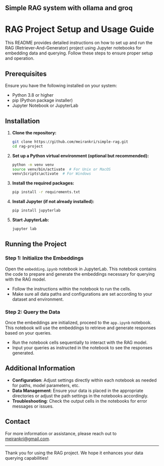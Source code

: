 ## Simple RAG system with ollama and groq


# RAG Project Setup and Usage Guide

This README provides detailed instructions on how to set up and run the RAG (Retriever-And-Generator) project using Jupyter notebooks for embedding data and querying. Follow these steps to ensure proper setup and operation.

## Prerequisites

Ensure you have the following installed on your system:
- Python 3.8 or higher
- pip (Python package installer)
- Jupyter Notebook or JupyterLab

## Installation

1. **Clone the repository:**
   ```bash
   git clone https://github.com/meirankri/simple-rag.git
   cd rag-project
   ```

2. **Set up a Python virtual environment (optional but recommended):**
   ```bash
   python -m venv venv
   source venv/bin/activate  # For Unix or MacOS
   venv\Scripts\activate  # For Windows
   ```

3. **Install the required packages:**
   ```bash
   pip install -r requirements.txt
   ```

4. **Install Jupyter (if not already installed):**
   ```bash
   pip install jupyterlab
   ```

5. **Start JupyterLab:**
   ```bash
   jupyter lab
   ```

## Running the Project

### Step 1: Initialize the Embeddings

Open the `embedding.ipynb` notebook in JupyterLab. This notebook contains the code to prepare and generate the embeddings necessary for querying with the RAG model.

- Follow the instructions within the notebook to run the cells.
- Make sure all data paths and configurations are set according to your dataset and environment.

### Step 2: Query the Data

Once the embeddings are initialized, proceed to the `app.ipynb` notebook. This notebook will use the embeddings to retrieve and generate responses based on your queries.

- Run the notebook cells sequentially to interact with the RAG model.
- Input your queries as instructed in the notebook to see the responses generated.

## Additional Information

- **Configuration**: Adjust settings  directly within each notebook as needed for paths, model parameters, etc.
- **Data Management**: Ensure your data is placed in the appropriate directories or adjust the path settings in the notebooks accordingly.
- **Troubleshooting**: Check the output cells in the notebooks for error messages or issues.

## Contact

For more information or assistance, please reach out to [meirankri@gmail.com](mailto:meirankri@gmail.com).

---

Thank you for using the RAG project. We hope it enhances your data querying capabilities!
```